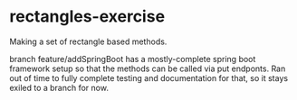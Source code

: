 # rectangles-exercise
Making a set of rectangle based methods.

branch feature/addSpringBoot has a mostly-complete spring boot framework setup so that the methods can be called via put endponts. Ran out of time to fully complete testing and documentation for that, so it stays exiled to a branch for now.